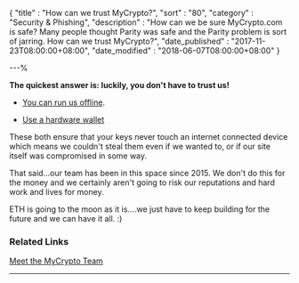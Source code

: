 {
"title"       : "How can we trust MyCrypto?",
"sort"        : "80",
"category"    : "Security & Phishing",
"description" : "How can we be sure MyCrypto.com is safe? Many people thought Parity was safe and the Parity problem is sort of jarring. How can we trust MyCrypto?",
"date_published" : "2017-11-23T08:00:00+08:00",
"date_modified"  : "2018-06-07T08:00:00+08:00"
}

---%


**The quickest answer is: luckily, you don't have to trust us!**

- [You can run us offline](https://support.ethereumcommonwealth.io/offline/running-mycrypto-locally.html).

- [Use a hardware wallet](https://support.ethereumcommonwealth.io/hardware-wallets/hardware-wallet-recommendations.html)

These both ensure that your keys never touch an internet connected device which means we couldn't steal them even if we wanted to, or if our site itself was compromised in some way.

That said...our team has been in this space since 2015. We don't do this for the money and we certainly aren't going to risk our reputations and hard work and lives for money.

ETH is going to the moon as it is....we just have to keep building for the future and we can have it all. :)

### Related Links

[Meet the MyCrypto Team](https://about.mycrypto.com/)

---
